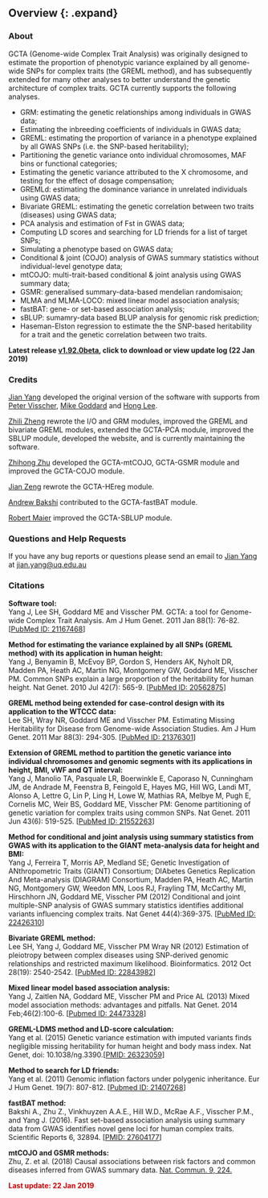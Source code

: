 ## Overview {: .expand}

### About
GCTA (Genome-wide Complex Trait Analysis) was originally designed to estimate the proportion of phenotypic variance explained by all genome-wide SNPs for complex traits (the GREML method), and has subsequently extended for many other analyses to better understand the genetic architecture of complex traits. GCTA currently supports the following analyses.
* GRM: estimating the genetic relationships among individuals in GWAS data;
* Estimating the inbreeding coefficients of individuals in GWAS data;
* GREML: estimating the proportion of variance in a phenotype explained by all GWAS SNPs (i.e. the SNP-based heritability);
* Partitioning the genetic variance onto individual chromosomes, MAF bins or functional categories;
* Estimating the genetic variance attributed to the X chromosome, and testing for the effect of dosage compensation;
* GREMLd: estimating the dominance variance in unrelated individuals using GWAS data;
* Bivariate GREML: estimating the genetic correlation between two traits (diseases) using GWAS data;
* PCA analysis and estimation of Fst in GWAS data;
* Computing LD scores and searching for LD friends for a list of target SNPs;
* Simulating a phenotype based on GWAS data;
* Conditional & joint (COJO) analysis of GWAS summary statistics without individual-level genotype data;
* mtCOJO: multi-trait-based conditional & joint analysis using GWAS summary data;
* GSMR: generalised summary-data-based mendelian randomisaion;
* MLMA and MLMA-LOCO: mixed linear model association analysis;
* fastBAT: gene- or set-based association analysis;
* sBLUP: sumamry-data based BLUP analysis for genomic risk prediction;
* Haseman-Elston regression to estimate the the SNP-based heritability for a trait and the genetic correlation between two traits.

**Latest release [v1.92.0beta](#Download), click to download or view update log (22 Jan 2019)**

### Credits 

[Jian Yang](http://scholar.google.com.au/citations?user=aLuqQs8AAAAJ&hl=en) developed the original version of the software with supports from [Peter Visscher](mailto:peter.visscher@uq.edu.au), [Mike Goddard](mailto:Mike.Goddard@dpi.vic.gov.au) and [Hong Lee](mailto:hong.lee@uq.edu.au). 

[Zhili Zheng](mailto:zhili.zheng@uq.edu.au) rewrote the I/O and GRM modules, improved the GREML and bivariate GREML modules, extended the GCTA-PCA module, improved the SBLUP module, developed the website, and is currently maintaining the software.

[Zhihong Zhu](mailto:z.zhu1@uq.edu.au) developed the GCTA-mtCOJO, GCTA-GSMR module and improved the GCTA-COJO module. 

[Jian Zeng](mailto:j.zeng@imb.uq.edu.au) rewrote the GCTA-HEreg module. 

[Andrew Bakshi](mailto:andrew.bakshi@gmail.com) contributed to the GCTA-fastBAT module. 

[Robert Maier](mailto:rmaier@broadinstitute.org) improved the GCTA-SBLUP module.

### Questions and Help Requests 
If you have any bug reports or questions please send an email to [Jian Yang](http://scholar.google.com.au/citations?user=aLuqQs8AAAAJ&hl=en) at [jian.yang@uq.edu.au](mailto:jian.yang@uq.edu.au)

### Citations 
**Software tool:**  
Yang J, Lee SH, Goddard ME and Visscher PM. GCTA: a tool for Genome-wide Complex Trait Analysis. Am J Hum Genet. 2011 Jan 88(1): 76-82. \[[PubMed ID: 21167468](http://www.ncbi.nlm.nih.gov/pubmed/21167468)\]

**Method for estimating the variance explained by all SNPs (GREML method) with its application in human height:**  
Yang J, Benyamin B, McEvoy BP, Gordon S, Henders AK, Nyholt DR, Madden PA, Heath AC, Martin NG, Montgomery GW, Goddard ME, Visscher PM. Common SNPs explain a large proportion of the heritability for human height. Nat Genet. 2010 Jul 42(7): 565-9. \[[PubMed ID: 20562875](http://www.ncbi.nlm.nih.gov/pubmed/20562875)\]

**GREML method being extended for case-control design with its application to the WTCCC data:**  
Lee SH, Wray NR, Goddard ME and Visscher PM. Estimating Missing Heritability for Disease from Genome-wide Association Studies. Am J Hum Genet. 2011 Mar 88(3): 294-305. \[[PubMed ID: 21376301](http://www.ncbi.nlm.nih.gov/pubmed?term=Estimating%20Missing%20Heritability%20for%20Disease%20from%20Genome-wide%20Association%20Studies)\]

**Extension of GREML method to partition the genetic variance into individual chromosomes and genomic segments with its applications in height, BMI, vWF and QT interval:**  
Yang J, Manolio TA, Pasquale LR, Boerwinkle E, Caporaso N, Cunningham JM, de Andrade M, Feenstra B, Feingold E, Hayes MG, Hill WG, Landi MT, Alonso A, Lettre G, Lin P, Ling H, Lowe W, Mathias RA, Melbye M, Pugh E, Cornelis MC, Weir BS, Goddard ME, Visscher PM: Genome partitioning of genetic variation for complex traits using common SNPs. Nat Genet. 2011 Jun 43(6): 519-525. \[[PubMed ID: 21552263](http://www.ncbi.nlm.nih.gov/pubmed/21552263)\]

**Method for conditional and joint analysis using summary statistics from GWAS with its application to the GIANT meta-analysis data for height and BMI:**  
Yang J, Ferreira T, Morris AP, Medland SE; Genetic Investigation of ANthropometric Traits (GIANT) Consortium; DIAbetes Genetics Replication And Meta-analysis (DIAGRAM) Consortium, Madden PA, Heath AC, Martin NG, Montgomery GW, Weedon MN, Loos RJ, Frayling TM, McCarthy MI, Hirschhorn JN, Goddard ME, Visscher PM (2012) Conditional and joint multiple-SNP analysis of GWAS summary statistics identifies additional variants influencing complex traits. Nat Genet 44(4):369-375. \[[PubMed ID: 22426310](http://www.ncbi.nlm.nih.gov/pubmed/22426310)\]

**Bivariate GREML method:**  
Lee SH, Yang J, Goddard ME, Visscher PM Wray NR (2012) Estimation of pleiotropy between complex diseases using SNP-derived genomic relationships and restricted maximum likelihood. Bioinformatics. 2012 Oct 28(19): 2540-2542. \[[PubMed ID: 22843982](http://www.ncbi.nlm.nih.gov/pubmed/22843982)\]

**Mixed linear model based association analysis:**  
Yang J, Zaitlen NA, Goddard ME, Visscher PM and Price AL (2013) Mixed model association methods: advantages and pitfalls. Nat Genet. 2014 Feb;46(2):100-6. \[[Pubmed ID: 24473328](http://www.ncbi.nlm.nih.gov/pubmed/24473328)\]

**GREML-LDMS method and LD-score calculation:**  
Yang et al. (2015) Genetic variance estimation with imputed variants finds negligible missing heritability for human height and body mass index. Nat Genet, doi: 10.1038/ng.3390.\[[PMID: 26323059](http://www.nature.com/ng/journal/vaop/ncurrent/full/ng.3390.html)\]

**Method to search for LD friends:**  
Yang et al. (2011) Genomic inflation factors under polygenic inheritance. Eur J Hum Genet. 19(7): 807-812. \[[Pubmed ID: 21407268](http://www.nature.com/ejhg/journal/v19/n7/full/ejhg201139a.html)\]

**fastBAT method:**  
Bakshi A., Zhu Z., Vinkhuyzen A.A.E., Hill W.D., McRae A.F., Visscher P.M., and Yang J. (2016). Fast set-based association analysis using summary data from GWAS identifies novel gene loci for human complex traits. Scientific Reports 6, 32894. \[[PMID: 27604177](https://www.nature.com/articles/srep32894)\]

**mtCOJO and GSMR methods:**  
Zhu, Z. et al. (2018) Causal associations between risk factors and common diseases inferred from GWAS summary data. [Nat. Commun. 9, 224.](https://www.nature.com/articles/s41467-017-02317-2)  

<p style="color: rgb(204,0,0);font-weight:bold;">Last update: 22 Jan 2019</p>


